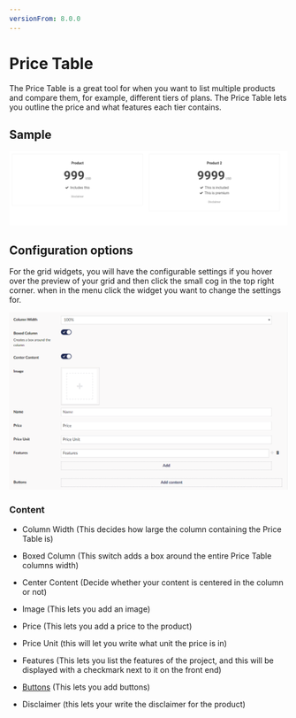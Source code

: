 ```yaml
---
versionFrom: 8.0.0
---
```


# Price Table

The Price Table is a great tool for when you want to list multiple products and compare them, for example, different tiers of plans. The Price Table lets you outline the price and what features each tier contains.

## Sample

![Price Table Frontend](images/Price-Table-Frontend.png)

## Configuration options

For the grid widgets, you will have the configurable settings if you hover over the preview of your grid and then click the small cog in the top right corner. when in the menu click the widget you want to change the settings for.

![Price Table Backoffice](images/Price-Table-backoffice.png)


### Content

- Column Width (This decides how large the column containing the Price Table is)

- Boxed Column (This switch adds a box around the entire Price Table columns width)

- Center Content (Decide whether your content is centered in the column or not)

- Image (This lets you add an image)

- Price (This lets you add a price to the product)

- Price Unit (this will let you write what unit the price is in)

- Features (This lets you list the features of the project, and this will be displayed with a checkmark next to it on the front end)

- [Buttons](../../Buttons/index.md) (This lets you add buttons)

- Disclaimer (this lets your write the disclaimer for the product)